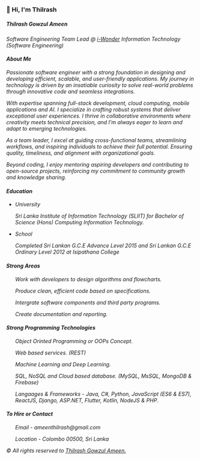 <!-- ![cover_image](https://user-images.githubusercontent.com/36620465/142175542-a9142e30-edcd-42d9-a223-63f37307d880.jpg) -->

<h3>👋 Hi, I'm Thilrash</h3>

<h5><em>Thilrash Gowzul Ameen</em></h5>
<em>Software Engineering Team Lead @ <a href="https://www.i-wonder.lk/">i-Wonder</a></em>
<em>Information Technology (Software Engineering)</em>

<h4><em>About Me</em></h4>

<p><em>Passionate software engineer with a strong foundation in designing and developing efficient, scalable, and user-friendly applications. My journey in technology is driven by an insatiable curiosity to solve real-world problems through innovative code and seamless integrations.

With expertise spanning full-stack development, cloud computing, mobile applications and AI. I specialize in crafting robust systems that deliver exceptional user experiences. I thrive in collaborative environments where creativity meets technical precision, and I’m always eager to learn and adapt to emerging technologies.

As a team leader, I excel at guiding cross-functional teams, streamlining workflows, and inspiring individuals to achieve their full potential. Ensuring quality, timeliness, and alignment with organizational goals.

Beyond coding, I enjoy mentoring aspiring developers and contributing to open-source projects, reinforcing my commitment to community growth and knowledge sharing.</em></p>

<h4><em>Education</em></h4>

<ul>

<li><p><em>University</em></p></li>
<p><em>Sri Lanka Institute of Information Technology (SLIIT) for Bachelor of Science (Hons) Computing Information Technology.</em></p>

<li><p><em>School</em><p></li>
<p><em>Completed Sri Lankan G.C.E Advance Level 2015 and Sri Lankan G.C.E Ordinary Level 2012 at Isipathana College</em></p>

</ul>

<h4><em>Strong Areas</em></h4>

<ul>
<p><em>Work with developers to design algorithms and flowcharts.</em></p>
<p><em>Produce clean, efficient code based on specifications.</em></p>
<p><em>Intergrate software components and third party programs.</em></p>
<p><em>Create documentation and reporting.</em></p>
</ul>

<h4><em>Strong Programming Technologies</em></h4>

<ul>
<p><em>Object Orinted Programming or OOPs Concept.</em></p>
<p><em>Web based services. (REST)</em></p>
<p><em>Machine Learning and Deep Learning.</em></p>
<p><em>SQL, NoSQL and Cloud based database. (MySQL, MsSQL, MongoDB & Firebase)</em></p>
<p><em>Langaages & Frameworks - Java, C#, Python, JavaScript (ES6 & ES7), ReactJS, Django, ASP.NET, Flutter, Kotlin, NodeJS & PHP.</em></p>
</ul>

<h4><em>To Hire or Contact</em></h4>
<ul>
<p><em>Email - ameenthilrash@gmail.com</em></p>
<p><em>Location - Colombo 00500, Sri Lanka</em></p>
</ul>

<p><em>&copy All rights reserved to <a href="https://github.com/Thilrash">Thilrash Gowzul Ameen.</a></em></p>





